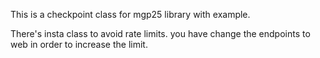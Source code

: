 This is a checkpoint class for mgp25 library with example. 

There's insta class to avoid rate limits. you have change the endpoints to web in order to increase the limit.
